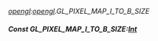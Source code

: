 _[opengl](../../modules/opengl/opengl-module.md):[opengl](../../modules/opengl/opengl-module.md).GL\_PIXEL\_MAP\_I\_TO\_B\_SIZE_
##### Const GL\_PIXEL\_MAP\_I\_TO\_B\_SIZE:[Int](../../modules/wonkey/wonkey-types-int.md)
